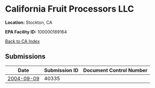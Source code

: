 # California Fruit Processors LLC

**Location:** Stockton, CA

**EPA Facility ID:** 100000189164

[Back to CA Index](../../index.md)

## Submissions

| Date | Submission ID | Document Control Number |
|------|--------------|-------------------------|
| [2004-09-09](submissions/40335.md) | 40335 |  |
